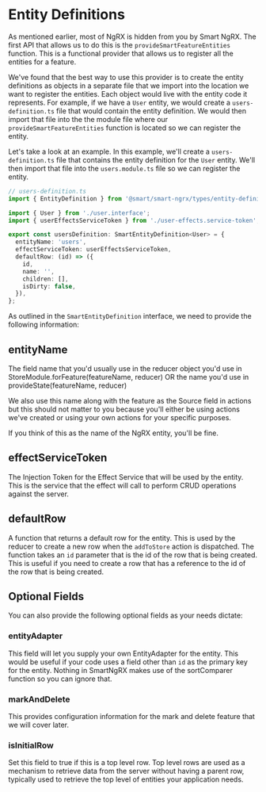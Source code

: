# Entity Definitions

As mentioned earlier, most of NgRX is hidden from you by Smart NgRX. The first API that allows us to do this is the `provideSmartFeatureEntities` function. This is a functional provider that allows us to register all the entities for a feature.

We've found that the best way to use this provider is to create the entity definitions as objects in a separate file that we import into the location we want to register the entities. Each object would live with the entity code it represents. For example, if we have a `User` entity, we would create a `users-definition.ts` file that would contain the entity definition. We would then import that file into the the module file where our `provideSmartFeatureEntities` function is located so we can register the entity.

Let's take a look at an example. In this example, we'll create a `users-definition.ts` file that contains the entity definition for the `User` entity. We'll then import that file into the `users.module.ts` file so we can register the entity.

```typescript
// users-definition.ts
import { EntityDefinition } from '@smart/smart-ngrx/types/entity-definition.interface';

import { User } from './user.interface';
import { userEffectsServiceToken } from './user-effects.service-token';

export const usersDefinition: SmartEntityDefinition<User> = {
  entityName: 'users',
  effectServiceToken: userEffectsServiceToken,
  defaultRow: (id) => ({
    id,
    name: '',
    children: [],
    isDirty: false,
  }),
};
```

As outlined in the `SmartEntityDefinition` interface, we need to provide the following information:

## entityName

The field name that you'd usually use in the reducer object you'd use in StoreModule.forFeature(featureName, reducer) OR the name you'd use in provideState(featureName, reducer)

We also use this name along with the feature as the Source field in actions but this should not matter to you because you'll either be using actions we've created or using your own actions for your specific purposes.

If you think of this as the name of the NgRX entity, you'll be fine.

## effectServiceToken

The Injection Token for the Effect Service that will be used by the entity. This is the service that the effect will call to perform CRUD operations against the server.

## defaultRow

A function that returns a default row for the entity. This is used by the reducer to create a new row when the `addToStore` action is dispatched. The function takes an `id` parameter that is the id of the row that is being created. This is useful if you need to create a row that has a reference to the id of the row that is being created.

## Optional Fields

You can also provide the following optional fields as your needs dictate:

### entityAdapter

This field will let you supply your own EntityAdapter for the entity. This would be useful if your code uses a field other than `id` as the primary key for the entity. Nothing in SmartNgRX makes use of the sortComparer function so you can ignore that.

### markAndDelete

This provides configuration information for the mark and delete feature that we will cover later.

### isInitialRow

Set this field to true if this is a top level row. Top level rows are used as a mechanism to retrieve data from the server without having a parent row, typically used to retrieve the top level of entities your application needs.
